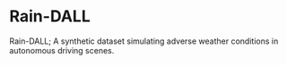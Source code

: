 # Rain-DALL
Rain-DALL; A synthetic dataset simulating adverse weather conditions in autonomous driving scenes.
